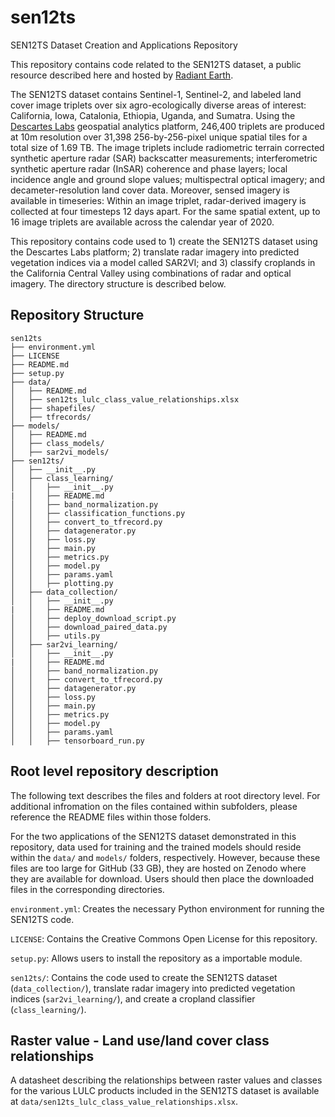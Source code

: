 # sen12ts
SEN12TS Dataset Creation and Applications Repository

This repository contains code related to the SEN12TS dataset, a public resource described here and hosted by [Radiant Earth](https://mlhub.earth/data/sen12ts_v1).

The SEN12TS dataset contains Sentinel-1, Sentinel-2, and labeled land cover image triplets over six agro-ecologically diverse areas of interest: California, Iowa, Catalonia, Ethiopia, Uganda, and Sumatra. Using the [Descartes Labs](https://descarteslabs.com/) geospatial analytics platform, 246,400 triplets are produced at 10m resolution over 31,398 256-by-256-pixel unique spatial tiles for a total size of 1.69 TB. The image triplets include radiometric terrain corrected synthetic aperture radar (SAR) backscatter measurements; interferometric synthetic aperture radar (InSAR) coherence and phase layers; local incidence angle and ground slope values; multispectral optical imagery; and decameter-resolution land cover data. Moreover, sensed imagery is available in timeseries: Within an image triplet, radar-derived imagery is collected at four timesteps 12 days apart. For the same spatial extent, up to 16 image triplets are available across the calendar year of 2020.

This repository contains code used to 1) create the SEN12TS dataset using the Descartes Labs platform; 2) translate radar imagery into predicted vegetation indices via a model called SAR2VI; and 3) classify croplands in the California Central Valley using combinations of radar and optical imagery. The directory structure is described below. 

## Repository Structure

```
sen12ts
├── environment.yml
├── LICENSE
├── README.md
├── setup.py
├── data/
│   ├── README.md
│   ├── sen12ts_lulc_class_value_relationships.xlsx
│   ├── shapefiles/
│   ├── tfrecords/
├── models/
│   ├── README.md
│   ├── class_models/
│   ├── sar2vi_models/
├── sen12ts/
│   ├── __init__.py
│   ├── class_learning/
│   │   ├── __init__.py
|   │   ├── README.md
│   │   ├── band_normalization.py
│   │   ├── classification_functions.py
│   │   ├── convert_to_tfrecord.py
│   │   ├── datagenerator.py
│   │   ├── loss.py
│   │   ├── main.py
│   │   ├── metrics.py
│   │   ├── model.py
│   │   ├── params.yaml
│   │   ├── plotting.py
│   ├── data_collection/
│   │   ├── __init__.py
|   │   ├── README.md
│   │   ├── deploy_download_script.py
│   │   ├── download_paired_data.py
│   │   ├── utils.py
│   ├── sar2vi_learning/
│   │   ├── __init__.py
|   │   ├── README.md
│   │   ├── band_normalization.py
│   │   ├── convert_to_tfrecord.py
│   │   ├── datagenerator.py
│   │   ├── loss.py
│   │   ├── main.py
│   │   ├── metrics.py
│   │   ├── model.py
│   │   ├── params.yaml
│   │   ├── tensorboard_run.py
```

## Root level repository description

The following text describes the files and folders at root directory level. For additional infromation on the files contained within subfolders, please reference the README files within those folders. 

For the two applications of the SEN12TS dataset demonstrated in this repository, data used for training and the trained models should reside within the `data/` and `models/` folders, respectively. However, because these files are too large for GitHub (33 GB), they are hosted on Zenodo where they are available for download. Users should then place the downloaded files in the corresponding directories. 

`environment.yml`: Creates the necessary Python environment for running the SEN12TS code. 

`LICENSE`: Contains the Creative Commons Open License for this repository.

`setup.py`: Allows users to install the repository as a importable module. 

`sen12ts/`: Contains the code used to create the SEN12TS dataset (`data_collection/`), translate radar imagery into predicted vegetation indices (`sar2vi_learning/`), and create a cropland classifier (`class_learning/`). 

## Raster value - Land use/land cover class relationships
A datasheet describing the relationships between raster values and classes for the various LULC products included in the SEN12TS dataset is available at `data/sen12ts_lulc_class_value_relationships.xlsx`.



